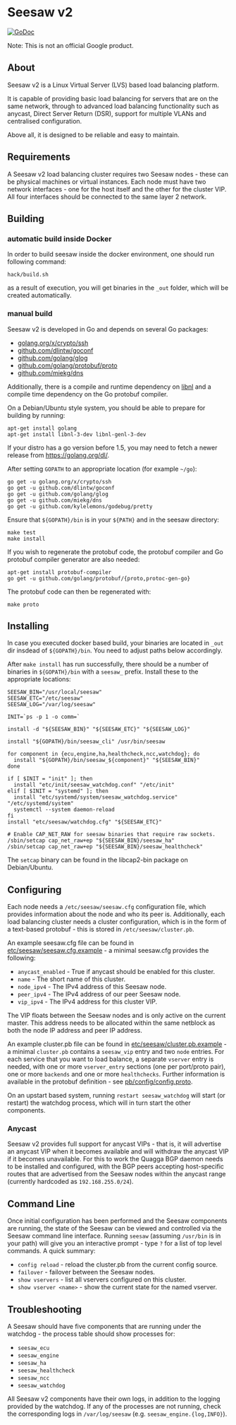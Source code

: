 # Seesaw v2

[![GoDoc](https://godoc.org/github.com/google/seesaw?status.svg)](https://godoc.org/github.com/google/seesaw)

Note: This is not an official Google product.

## About

Seesaw v2 is a Linux Virtual Server (LVS) based load balancing platform.

It is capable of providing basic load balancing for servers that are on the
same network, through to advanced load balancing functionality such as anycast,
Direct Server Return (DSR), support for multiple VLANs and centralised
configuration.

Above all, it is designed to be reliable and easy to maintain.

## Requirements

A Seesaw v2 load balancing cluster requires two Seesaw nodes - these can be
physical machines or virtual instances. Each node must have two network
interfaces - one for the host itself and the other for the cluster VIP. All
four interfaces should be connected to the same layer 2 network.

## Building

### automatic build inside Docker

In order to build seesaw inside the docker environment, one should run following command:

    hack/build.sh 

as a result of execution, you will get binaries in the `_out` folder, which will be created automatically.


### manual build

Seesaw v2 is developed in Go and depends on several Go packages:

- [golang.org/x/crypto/ssh](http://godoc.org/golang.org/x/crypto/ssh)
- [github.com/dlintw/goconf](http://godoc.org/github.com/dlintw/goconf)
- [github.com/golang/glog](http://godoc.org/github.com/golang/glog)
- [github.com/golang/protobuf/proto](http://godoc.org/github.com/golang/protobuf/proto)
- [github.com/miekg/dns](http://godoc.org/github.com/miekg/dns)

Additionally, there is a compile and runtime dependency on
[libnl](https://www.infradead.org/~tgr/libnl/) and a compile time dependency on
the Go protobuf compiler.

On a Debian/Ubuntu style system, you should be able to prepare for building
by running:

    apt-get install golang
    apt-get install libnl-3-dev libnl-genl-3-dev

If your distro has a go version before 1.5, you may need to fetch a newer
release from https://golang.org/dl/.

After setting `GOPATH` to an appropriate location (for example `~/go`):

    go get -u golang.org/x/crypto/ssh
    go get -u github.com/dlintw/goconf
    go get -u github.com/golang/glog
    go get -u github.com/miekg/dns
    go get -u github.com/kylelemons/godebug/pretty

Ensure that `${GOPATH}/bin` is in your `${PATH}` and in the seesaw directory:

    make test
    make install

If you wish to regenerate the protobuf code, the protobuf compiler and Go
protobuf compiler generator are also needed:

    apt-get install protobuf-compiler
    go get -u github.com/golang/protobuf/{proto,protoc-gen-go}

The protobuf code can then be regenerated with:

    make proto

## Installing

In case you executed docker based build, your binaries are located in `_out` dir insdead of `${GOPATH}/bin`. You need to adjust paths below accordingly. 

After `make install` has run successfully, there should be a number of
binaries in `${GOPATH}/bin` with a `seesaw_` prefix. Install these to the
appropriate locations:

    SEESAW_BIN="/usr/local/seesaw"
    SEESAW_ETC="/etc/seesaw"
    SEESAW_LOG="/var/log/seesaw"

    INIT=`ps -p 1 -o comm=`

    install -d "${SEESAW_BIN}" "${SEESAW_ETC}" "${SEESAW_LOG}"

    install "${GOPATH}/bin/seesaw_cli" /usr/bin/seesaw

    for component in {ecu,engine,ha,healthcheck,ncc,watchdog}; do
      install "${GOPATH}/bin/seesaw_${component}" "${SEESAW_BIN}"
    done

    if [ $INIT = "init" ]; then
      install "etc/init/seesaw_watchdog.conf" "/etc/init"
    elif [ $INIT = "systemd" ]; then
      install "etc/systemd/system/seesaw_watchdog.service" "/etc/systemd/system"
      systemctl --system daemon-reload
    fi
    install "etc/seesaw/watchdog.cfg" "${SEESAW_ETC}"

    # Enable CAP_NET_RAW for seesaw binaries that require raw sockets.
    /sbin/setcap cap_net_raw+ep "${SEESAW_BIN}/seesaw_ha"
    /sbin/setcap cap_net_raw+ep "${SEESAW_BIN}/seesaw_healthcheck"

The `setcap` binary can be found in the libcap2-bin package on Debian/Ubuntu.

## Configuring

Each node needs a `/etc/seesaw/seesaw.cfg` configuration file, which provides
information about the node and who its peer is. Additionally, each load
balancing cluster needs a cluster configuration, which is in the form of a
text-based protobuf - this is stored in `/etc/seesaw/cluster.pb`.

An example seesaw.cfg file can be found in
[etc/seesaw/seesaw.cfg.example](etc/seesaw/seesaw.cfg.example) - a minimal
seesaw.cfg provides the following:

- `anycast_enabled` - True if anycast should be enabled for this cluster.
- `name` - The short name of this cluster.
- `node_ipv4` - The IPv4 address of this Seesaw node.
- `peer_ipv4` - The IPv4 address of our peer Seesaw node.
- `vip_ipv4` - The IPv4 address for this cluster VIP.

The VIP floats between the Seesaw nodes and is only active on the current
master. This address needs to be allocated within the same netblock as both
the node IP address and peer IP address.

An example cluster.pb file can be found in
[etc/seesaw/cluster.pb.example](etc/seesaw/cluster.pb.example) - a minimal
`cluster.pb` contains a `seesaw_vip` entry and two `node` entries. For each
service that you want to load balance, a separate `vserver` entry is
needed, with one or more `vserver_entry` sections (one per port/proto pair),
one or more `backends` and one or more `healthchecks`. Further information
is available in the protobuf definition - see
[pb/config/config.proto](pb/config/config.proto).

On an upstart based system, running `restart seesaw_watchdog` will start (or
restart) the watchdog process, which will in turn start the other components.

### Anycast

Seesaw v2 provides full support for anycast VIPs - that is, it will advertise
an anycast VIP when it becomes available and will withdraw the anycast VIP if
it becomes unavailable. For this to work the Quagga BGP daemon needs to be
installed and configured, with the BGP peers accepting host-specific routes
that are advertised from the Seesaw nodes within the anycast range (currently
hardcoded as `192.168.255.0/24`).

## Command Line

Once initial configuration has been performed and the Seesaw components are
running, the state of the Seesaw can be viewed and controlled via the Seesaw
command line interface. Running `seesaw` (assuming `/usr/bin` is in your path)
will give you an interactive prompt - type `?` for a list of top level
commands. A quick summary:

- `config reload` - reload the cluster.pb from the current config source.
- `failover` - failover between the Seesaw nodes.
- `show vservers` - list all vservers configured on this cluster.
- `show vserver <name>` - show the current state for the named vserver.

## Troubleshooting

A Seesaw should have five components that are running under the watchdog - the
process table should show processes for:

- `seesaw_ecu`
- `seesaw_engine`
- `seesaw_ha`
- `seesaw_healthcheck`
- `seesaw_ncc`
- `seesaw_watchdog`

All Seesaw v2 components have their own logs, in addition to the logging
provided by the watchdog. If any of the processes are not running, check the
corresponding logs in `/var/log/seesaw` (e.g. `seesaw_engine.{log,INFO}`).
